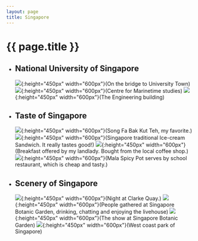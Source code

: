 ```yaml
---
layout: page
title: Singapore
---
```


# {{ page.title }}

+ ## National University of Singapore
  ![](/images/singapore/nus.JPG#center){:height="450px" width="600px"}(On the bridge to University Town)
  ![](/images/singapore/cms.JPG#center){:height="450px" width="600px"}(Centre for Marinetime studies)
  ![](/images/singapore/nus2.JPG#center){:height="450px" width="600px"}(The Engineering building)

+ ## Taste of Singapore
  ![](/images/singapore/songfa.jpeg#center){:height="450px" width="600px"}(Song Fa Bak Kut Teh, my favorite.)
  ![](/images/singapore/IceCream.jpeg#center){:height="450px" width="600px"}(Singapore traditional Ice-cream Sandwich. It really tastes good!)
  ![](/images/singapore/breakfast.jpeg#center){:height="450px" width="600px"}(Breakfast offered by my landlady. Bought from the local coffee shop.)
  ![](/images/singapore/SpicyHotPot.jpeg#center){:height="450px" width="600px"}(Mala Spicy Pot serves by school restaurant, which is cheap and tasty.)

+ ## Scenery of Singapore
  ![](/images/singapore/ClarkeQuay.jpeg#center){:height="450px" width="600px"}(Night at Clarke Quay.)
  ![](/images/singapore/SingaporeBotanicGardens.jpeg#center){:height="450px" width="600px"}(People gathered at Singapore Botanic Garden, drinking, chatting and enjoying the livehouse)
  ![](/images/singapore/stage.jpeg#center){:height="450px" width="600px"}(The show at Singapore Botanic Garden)
  ![](/images/singapore/westcoastpark.jpeg#center){:height="450px" width="600px"}(West coast park of Singapore)